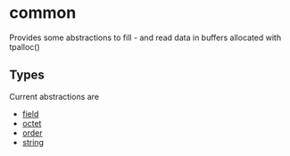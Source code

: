 # common

Provides some abstractions to fill - and read data in buffers allocated with tpalloc()

## Types

Current abstractions are 

- [field](documentation/field.md)
- [octet](documentation/octet.md)
- [order](documentation/order.md)
- [string](documentation/string.md)

 


